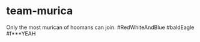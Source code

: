 team-murica
===========

Only the most murican of hoomans can join. #RedWhiteAndBlue #baldEagle #f***YEAH

